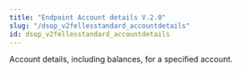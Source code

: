 ```yaml
---
title: "Endpoint Account details V.2.0"
slug: "/dsop_v2fellesstandard_accountdetails"
id: dsop_v2fellesstandard_accountdetails
---
```


Account details, including balances, for a specified account.

